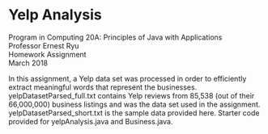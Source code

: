 # Yelp Analysis

Program in Computing 20A: Principles of Java with Applications\
Professor Ernest Ryu\
Homework Assignment\
March 2018

In this assignment, a Yelp data set was processed in order to efficiently extract meaningful words that represent the businesses. yelpDatasetParsed_full.txt contains Yelp reviews from 85,538 (out of their 66,000,000) business listings and was the data set used in the assignment. yelpDatasetParsed_short.txt is the sample data provided here. Starter code provided for yelpAnalysis.java and Business.java. 
